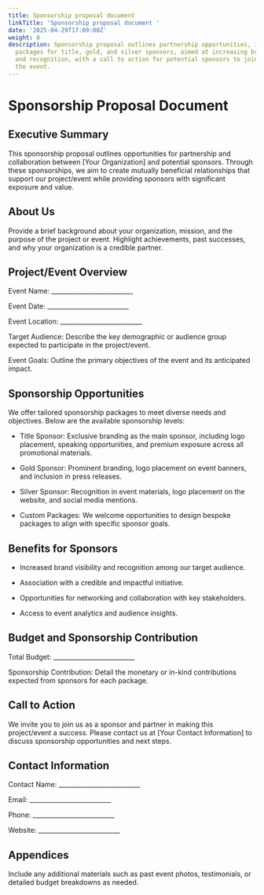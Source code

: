 ```yaml
---
title: Sponsorship proposal document
linkTitle: 'Sponsorship proposal document '
date: '2025-04-29T17:09:00Z'
weight: 0
description: Sponsorship proposal outlines partnership opportunities, including tailored
  packages for title, gold, and silver sponsors, aimed at increasing brand visibility
  and recognition, with a call to action for potential sponsors to join and support
  the event.
---
```



# Sponsorship Proposal Document

## Executive Summary

This sponsorship proposal outlines opportunities for partnership and collaboration between [Your Organization] and potential sponsors. Through these sponsorships, we aim to create mutually beneficial relationships that support our project/event while providing sponsors with significant exposure and value.

## About Us

Provide a brief background about your organization, mission, and the purpose of the project or event. Highlight achievements, past successes, and why your organization is a credible partner.

## Project/Event Overview

Event Name: __________________________

Event Date: __________________________

Event Location: __________________________

Target Audience: Describe the key demographic or audience group expected to participate in the project/event.

Event Goals: Outline the primary objectives of the event and its anticipated impact.

## Sponsorship Opportunities

We offer tailored sponsorship packages to meet diverse needs and objectives. Below are the available sponsorship levels:

- Title Sponsor: Exclusive branding as the main sponsor, including logo placement, speaking opportunities, and premium exposure across all promotional materials.

- Gold Sponsor: Prominent branding, logo placement on event banners, and inclusion in press releases.

- Silver Sponsor: Recognition in event materials, logo placement on the website, and social media mentions.

- Custom Packages: We welcome opportunities to design bespoke packages to align with specific sponsor goals.

## Benefits for Sponsors

- Increased brand visibility and recognition among our target audience.

- Association with a credible and impactful initiative.

- Opportunities for networking and collaboration with key stakeholders.

- Access to event analytics and audience insights.

## Budget and Sponsorship Contribution

Total Budget: __________________________

Sponsorship Contribution: Detail the monetary or in-kind contributions expected from sponsors for each package.

## Call to Action

We invite you to join us as a sponsor and partner in making this project/event a success. Please contact us at [Your Contact Information] to discuss sponsorship opportunities and next steps.

## Contact Information

Contact Name: __________________________

Email: __________________________

Phone: __________________________

Website: __________________________

## Appendices

Include any additional materials such as past event photos, testimonials, or detailed budget breakdowns as needed.